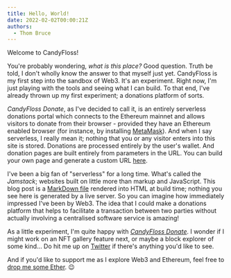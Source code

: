 ```yaml
---
title: Hello, World!
date: 2022-02-02T00:00:21Z
authors:
  - Thom Bruce
---
```


Welcome to CandyFloss!

<!--more-->

You're probably wondering, _what is this place?_ Good question. Truth be told, I don't wholly know the answer to that myself just yet. CandyFloss is my first step into the sandbox of Web3. It's an experiment. Right now, I'm just playing with the tools and seeing what I can build. To that end, I've already thrown up my first experiment; a donations platform of sorts.

_CandyFloss Donate_, as I've decided to call it, is an entirely serverless donations portal which connects to the Ethereum mainnet and allows visitors to donate from their browser - provided they have an Ethereum enabled browser (for instance, by installing [MetaMask](https://metamask.io/)). And when I say serverless, I really mean it; nothing that you or any visitor enters into this site is stored. Donations are processed entirely by the user's wallet. And donation pages are built entirely from parameters in the URL. You can build your own page and generate a custom URL [here](/donate/new).

I've been a big fan of "serverless" for a long time. What's called the _Jamstack_; websites built on little more than markup and JavaScript. This blog post is a [MarkDown file](https://github.com/thombruce/candyfloss/blob/main/packages/app/content/blog/hello-world.md) rendered into HTML at build time; nothing you see here is generated by a live server. So you can imagine how immediately impressed I've been by Web3. The idea that I could make a donations platform that helps to facilitate a transaction between two parties without actually involving a centralised software service is amazing!

As a little experiment, I'm quite happy with _[CandyFloss Donate](/donate)_. I wonder if I might work on an NFT gallery feature next, or maybe a block explorer of some kind... Do hit me up on [Twitter](https://twitter.com/thombruce) if there's anything you'd like to see.

And if you'd like to support me as I explore Web3 and Ethereum, feel free to [drop me some Ether](/donate/0x98cCAac584a012D27A67ABD1586868a1bc3b33e3?n=Thom%20Bruce&m=Hi,%20I%27m%20Thom.%20I%27m%20a%20freelance%20software%20developer%20currently%20tinkering%20with%20Web3%20%28I%20made%20this%20website%21%29%0A%0AYour%20donation%20could%20help%20me%20explore%20the%20space%20more%20and%20do%20even%20better%20things%20with%20Ethereum%20in%20the%20future%21&b=1&e=0.005). 😉